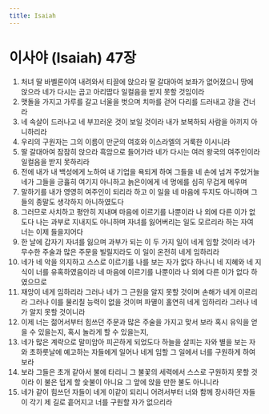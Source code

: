 ```yaml
---
title: Isaiah
---
```


# 이사야 (Isaiah) 47장
1. 처녀 딸 바벨론이여 내려와서 티끌에 앉으라 딸 갈대아여 보좌가 없어졌으니 땅에 앉으라 네가 다시는 곱고 아리땁다 일컬음을 받지 못할 것임이라
1. 맷돌을 가지고 가루를 갈고 너울을 벗으며 치마를 걷어 다리를 드러내고 강을 건너라
1. 네 속살이 드러나고 네 부끄러운 것이 보일 것이라 내가 보복하되 사람을 아끼지 아니하리라
1. 우리의 구원자는 그의 이름이 만군의 여호와 이스라엘의 거룩한 이시니라
1. 딸 갈대아여 잠잠히 앉으라 흑암으로 들어가라 네가 다시는 여러 왕국의 여주인이라 일컬음을 받지 못하리라
1. 전에 내가 내 백성에게 노하여 내 기업을 욕되게 하여 그들을 네 손에 넘겨 주었거늘 네가 그들을 긍휼히 여기지 아니하고 늙은이에게 네 멍에를 심히 무겁게 메우며
1. 말하기를 내가 영영히 여주인이 되리라 하고 이 일을 네 마음에 두지도 아니하며 그들의 종말도 생각하지 아니하였도다
1. 그러므로 사치하고 평안히 지내며 마음에 이르기를 나뿐이라 나 외에 다른 이가 없도다 나는 과부로 지내지도 아니하며 자녀를 잃어버리는 일도 모르리라 하는 자여 너는 이제 들을지어다
1. 한 날에 갑자기 자녀를 잃으며 과부가 되는 이 두 가지 일이 네게 임할 것이라 네가 무수한 주술과 많은 주문을 빌릴지라도 이 일이 온전히 네게 임하리라
1. 네가 네 악을 의지하고 스스로 이르기를 나를 보는 자가 없다 하나니 네 지혜와 네 지식이 너를 유혹하였음이라 네 마음에 이르기를 나뿐이라 나 외에 다른 이가 없다 하였으므로
1. 재앙이 네게 임하리라 그러나 네가 그 근원을 알지 못할 것이며 손해가 네게 이르리라 그러나 이를 물리칠 능력이 없을 것이며 파멸이 홀연히 네게 임하리라 그러나 네가 알지 못할 것이니라
1. 이제 너는 젊어서부터 힘쓰던 주문과 많은 주술을 가지고 맞서 보라 혹시 유익을 얻을 수 있을는지, 혹시 놀라게 할 수 있을는지,
1. 네가 많은 계략으로 말미암아 피곤하게 되었도다 하늘을 살피는 자와 별을 보는 자와 초하룻날에 예고하는 자들에게 일어나 네게 임할 그 일에서 너를 구원하게 하여 보라
1. 보라 그들은 초개 같아서 불에 타리니 그 불꽃의 세력에서 스스로 구원하지 못할 것이라 이 불은 덥게 할 숯불이 아니요 그 앞에 앉을 만한 불도 아니니라
1. 네가 같이 힘쓰던 자들이 네게 이같이 되리니 어려서부터 너와 함께 장사하던 자들이 각기 제 길로 흩어지고 너를 구원할 자가 없으리라